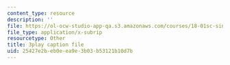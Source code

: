 ```yaml
---
content_type: resource
description: ''
file: https://ol-ocw-studio-app-qa.s3.amazonaws.com/courses/18-01sc-single-variable-calculus-fall-2010/25427e2beb0eea9e3b03b53121b10d7b_--lPz7VFnKI.srt
file_type: application/x-subrip
resourcetype: Other
title: 3play caption file
uid: 25427e2b-eb0e-ea9e-3b03-b53121b10d7b
---
```

